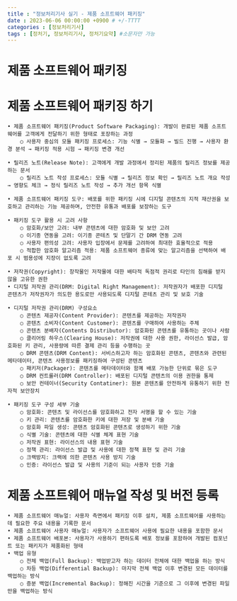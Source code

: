 ```yaml
---
title : "정보처리기사 실기 - 제품 소프트웨어 패키징"
date : 2023-06-06 00:00:00 +0900 # +/-TTTT
categories : [정보처리기사]
tags : [정처기, 정보처리기사, 정처기요약] #소문자만 가능
---
```


# **제품 소프트웨어 패키징**

# 제품 소프트웨어 패키징 하기

	• 제품 소프트웨어 패키징(Product Software Packaging): 개발이 완료된 제품 소프트웨어를 고객에게 전달하기 위한 형태로 포장하는 과정
		○ 사용자 중심의 모듈 패키징 프로세스: 기능 식별 → 모듈화 → 빌드 진행 → 사용자 환경 분석 → 패키징 적용 시험 → 패키징 변경 개선
		
	• 릴리즈 노트(Release Note): 고객에게 개발 과정에서 정리된 제품의 릴리즈 정보를 제공하는 문서
		○ 릴리즈 노트 작성 프로세스: 모듈 식별 → 릴리즈 정보 확인 → 릴리즈 노트 개요 작성 → 영향도 체크 → 정식 릴리즈 노트 작성 → 추가 개선 항목 식별
		
	• 제품 소프트웨어 패키징 도구: 배포를 위한 패키징 시에 디지털 콘텐츠의 지적 재산권을 보호하고 관리하는 기능 제공하며, 안전한 유통과 배포를 보장하는 도구
	
	• 패키징 도구 활용 시 고려 사항
		○ 암호화/보안 고려: 내부 콘텐츠에 대한 암호화 및 보안 고려
		○ 이기종 연동을 고려: 이기종 콘테츠 및 단말기 간 DRM 연동 고려
		○ 사용자 편의성 고려: 사용자 입장에서 문제를 고려하여 최대한 효율적으로 적용
		○ 적합한 암호화 알고리즘 적용: 제품 소프트웨어 종류에 맞는 알고리즘을 선택하여 배포 시 범용성에 지장이 없도록 고려
		
	• 저작권(Copyright): 창작물인 저작물에 대한 배타적 독점적 권리로 타인의 침해를 받지 않을 고유한 권한
	• 디지털 저작권 관리(DRM: Digital Right Management): 저작권자가 배포한 디지털 콘텐츠가 저작권자가 의도한 용도로만 사용되도록 디지털 콘테츠 관리 및 보호 기술
	
	• 디지털 저작권 관리(DRM) 구성요소
		○ 콘텐츠 제공자(Content Provider): 콘텐츠를 제공하는 저작권자
		○ 콘텐츠 소비자(Content Customer): 콘텐츠를 구매하여 사용하는 주체
		○ 콘텐츠 분배자(Contents Distributor): 암호화된 콘텐츠를 유통하는 곳이나 사람
		○ 클리어링 하우스(Clearing House): 저작권에 대한 사용 권한, 라이선스 발급, 암호화된 키 관리, 사용량에 따른 결제 관리 등을 수행하는 곳
		○ DRM 콘텐츠(DRM Content): 서비스하고자 하는 암호화된 콘텐츠, 콘텐츠와 관련된 메타데이터, 콘텐츠 사용정보를 패키징하여 구성된 콘텐츠
		○ 패키저(Packager): 콘텐츠를 메타데이터와 함꼐 배포 가능한 단위로 묶은 도구
		○ DRM 컨트롤러(DRM Controller): 배포된 디지털 콘텐츠의 이용 권한을 통제
		○ 보안 컨테이너(Security Contatiner): 원본 콘텐츠를 안전하게 유통하기 위한 전자적 보안장치
		
	• 패키징 도구 구성 세부 기술
		○ 암호화: 콘텐츠 및 라이선스를 암호화하고 전자 서명을 할 수 있는 기술
		○ 키 관리: 콘텐츠를 암호화한 키에 대한 저장 및 분배 기술
		○ 암호화 파일 생성: 콘텐츠 암호화된 콘텐츠로 생성하기 위한 기술
		○ 식별 기술: 콘텐츠에 대한 식별 체계 표현 기술
		○ 저작권 표현: 라이선스의 내용 표현 기술
		○ 정책 관리: 라이선스 발급 및 사용에 대한 정책 표현 및 관리 기술
		○ 크랙방지: 크랙에 의한 콘텐츠 사용 방지 기술
		○ 인증: 라이선스 발급 및 사용의 기준이 되는 사용자 인증 기술


# 제품 소프트웨어 매뉴얼 작성 및 버전 등록

	• 제품 소프트웨어 매뉴얼: 사용자 측면에서 패키징 이후 설치, 제품 소프트웨어를 사용하는 데 필요한 주요 내용을 기록한 문서
	• 제품 소프트웨어 사용자 매뉴얼: 사용자가 소프트웨어 사용에 필요한 내용을 포함한 문서
	• 제품 소프트웨어 배포본: 사용자가 사용하기 편하도록 배포 정보를 포함하여 개발된 컴포넌트 또는 패키지가 제품화된 형태
	• 백업 유형
		○ 전체 백업(Full Backup): 백업받고자 하는 데이터 전체에 대한 백업을 하는 방식
		○ 차등 백업(Differential Backup): 마지막 전체 백업 이후 변경된 모든 데이터를 백업하는 방식
		○ 증분 백업(Incremental Backup): 정해진 시간을 기준으로 그 이후에 변경된 파일만을 백업하는 방식
